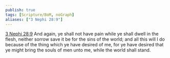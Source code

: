 ```yaml
---
publish: true
tags: [Scripture/BoM, noGraph]
aliases: ["3 Nephi 28:9"]
---
```

[3 Nephi 28:9](https://churchofjesuschrist.org/study/scriptures/bofm/3-ne/28?lang=eng&id=p9#p9) And again, ye shall not have pain while ye shall dwell in the flesh, neither sorrow save it be for the sins of the world; and all this will I do because of the thing which ye have desired of me, for ye have desired that ye might bring the souls of men unto me, while the world shall stand.
